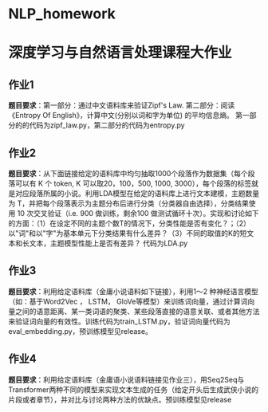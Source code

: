 # NLP_homework
# 深度学习与自然语言处理课程大作业
## 作业1
**题目要求**：第一部分：通过中文语料库来验证Zipf's Law. 第二部分：阅读《Entropy Of English》，计算中文(分别以词和字为单位) 的平均信息熵。
第一部分的的代码为zipf_law.py，第二部分的代码为entropy.py

## 作业2
**题目要求**：从下面链接给定的语料库中均匀抽取1000个段落作为数据集（每个段落可以有 K 个 token, K 可以取20，100，500, 1000, 3000），每个段落的标签就是对应段落所属的小说。利用LDA模型在给定的语料库上进行文本建模，主题数量为 T，并把每个段落表示为主题分布后进行分类（分类器自由选择），分类结果使用 10 次交叉验证（i.e. 900 做训练，剩余100 做测试循环十次）。实现和讨论如下的方面：（1）在设定不同的主题个数T的情况下，分类性能是否有变化？；（2）以"词"和以"字"为基本单元下分类结果有什么差异？（3）不同的取值的K的短文本和长文本，主题模型性能上是否有差异？
代码为LDA.py

## 作业3
**题目要求**：利用给定语料库（金庸小说语料如下链接），利用1～2 种神经语言模型（如：基于Word2Vec ， LSTM， GloVe等模型）来训练词向量，通过计算词向量之间的语意距离、某一类词语的聚类、某些段落直接的语意关联、或者其他方法来验证词向量的有效性。训练代码为train_LSTM.py，验证词向量代码为eval_embedding.py，预训练模型见release。

## 作业4
**题目要求**：利用给定语料库（金庸语小说语料链接见作业三），用Seq2Seq与Transformer两种不同的模型来实现文本生成的任务（给定开头后生成武侠小说的片段或者章节），并对比与讨论两种方法的优缺点。预训练模型见release
